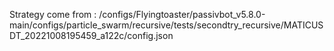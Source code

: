 Strategy come from : /configs/Flyingtoaster/passivbot_v5.8.0-main/configs/particle_swarm/recursive/tests/secondtry_recursive/MATICUSDT_20221008195459_a122c/config.json